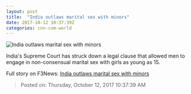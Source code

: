 ```yaml
---
layout: post
title:  "India outlaws marital sex with minors"
date: 2017-10-12 10:37:39Z
categories: cnn-com-world
---
```


![India outlaws marital sex with minors](http://i2.cdn.cnn.com/cnnnext/dam/assets/171012173854-india-child-rape-survivor-super-tease.jpg)

India's Supreme Court has struck down a legal clause that allowed men to engage in non-consensual marital sex with girls as young as 15.


Full story on F3News: [India outlaws marital sex with minors](http://www.f3nws.com/n/dhxsJE)

> Posted on: Thursday, October 12, 2017 10:37:39 AM
